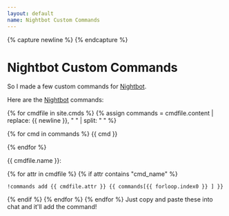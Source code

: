 ```yaml
---
layout: default
name: Nightbot Custom Commands
---
```

{% capture newline %}
{% endcapture %}
# Nightbot Custom Commands

So I made a few custom commands for [Nightbot].

Here are the [Nightbot] commands:

{% for cmdfile in site.cmds %}
{% assign commands = cmdfile.content | replace: {{ newline }}, " " | split: " " %}

{% for cmd in commands %}
{{ cmd }}

{% endfor %}

{{ cmdfile.name }}:

{% for attr in cmdfile %}
{% if attr contains "cmd_name" %}
~~~
!commands add {{ cmdfile.attr }} {{ commands[{{ forloop.index0 }} ] }}
~~~

{% endif %}
{% endfor %}
{% endfor %}
Just copy and paste these into chat and it'll add the command!

[nightbot]: //beta.nightbot.tv/
